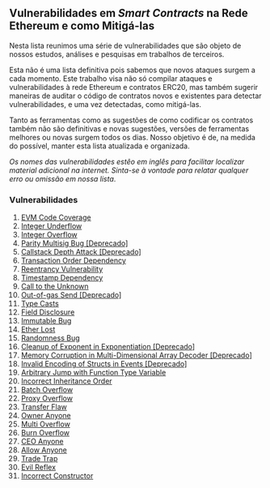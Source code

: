 ## Vulnerabilidades em _Smart Contracts_ na Rede Ethereum e como Mitigá-las

Nesta lista reunimos uma série de vulnerabilidades que são objeto de nossos estudos, análises e pesquisas em trabalhos de terceiros.

Esta não é uma lista definitiva pois sabemos que novos ataques surgem a cada momento. Este trabalho visa não só compilar ataques e vulnerabilidades à rede Ethereum e contratos ERC20, mas também sugerir maneiras de auditar o código de contratos novos e existentes para detectar vulnerabilidades, e uma vez detectadas, como mitigá-las.

Tanto as ferramentas como as sugestões de como codificar os contratos também não são definitivas e novas sugestões, versões de ferramentas melhores ou novas surgem todos os dias. Nosso objetivo é de, na medida do possível, manter esta lista atualizada e organizada.

_Os nomes das vulnerabilidades estêo em inglês para facilitar localizar material adicional na internet. Sinta-se à vontade para relatar qualquer erro ou omissão em nossa lista_.

### Vulnerabilidades

1. [EVM Code Coverage](./list-vulnerabilidades/01.md)
2. [Integer Underflow](./list-vulnerabilidades/02-03.md)
3. [Integer Overflow](./list-vulnerabilidades/02-03.md)
4. [Parity Multisig Bug [Deprecado]](./list-vulnerabilidades/04.md)
5. [Callstack Depth Attack [Deprecado]](./list-vulnerabilidades/05.md)
6. [Transaction Order Dependency](./list-vulnerabilidades/06.md)
7. [Reentrancy Vulnerability](./list-vulnerabilidades/07.md)
8. [Timestamp Dependency](./list-vulnerabilidades/08.md)
9. [Call to the Unknown](./list-vulnerabilidades/09.md)
10. [Out-of-gas Send [Deprecado]](./list-vulnerabilidades/10.md)
11. [Type Casts](./list-vulnerabilidades/11.md)
12. [Field Disclosure](./list-vulnerabilidades/12.md)
13. [Immutable Bug](./list-vulnerabilidades/13.md)
1. [Ether Lost](./list-vulnerabilidades/14.md)
2. [Randomness Bug](./list-vulnerabilidades/15.md)
3. [Cleanup of Exponent in Exponentiation [Deprecado]](./list-vulnerabilidades/16.md)
4. [Memory Corruption in Multi-Dimensional Array Decoder [Deprecado]](./list-vulnerabilidades/17.md)
5. [Invalid Encoding of Structs in Events [Deprecado]](./list-vulnerabilidades/18.md)
6. [Arbitrary Jump with Function Type Variable](./list-vulnerabilidades/19.md)
7. [Incorrect Inheritance Order](./list-vulnerabilidades/20.md)
8. [Batch Overflow](./list-vulnerabilidades/21.md)
9. [Proxy Overflow](./list-vulnerabilidades/22.md)
10. [Transfer Flaw](./list-vulnerabilidades/23.md)
11. [Owner Anyone](./list-vulnerabilidades/24.md)
12. [Multi Overflow](./list-vulnerabilidades/25.md)
13. [Burn Overflow](./list-vulnerabilidades/26.md)
14. [CEO Anyone](./list-vulnerabilidades/27.md)
15. [Allow Anyone](./list-vulnerabilidades/28.md)
1. [Trade Trap](./list-vulnerabilidades/29.md)
2. [Evil Reflex](./list-vulnerabilidades/30.md)
3. [Incorrect Constructor](./list-vulnerabilidades/31.md)
